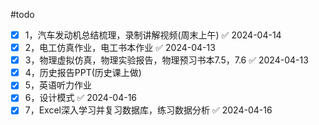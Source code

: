 #todo
- [x] 1，汽车发动机总结梳理，录制讲解视频(周末上午) ✅ 2024-04-14
- [x] 2，电工仿真作业，电工书本作业 ✅ 2024-04-13
- [x] 3，物理虚拟仿真，物理实验报告，物理预习书本7.5，7.6 ✅ 2024-04-13
- [x] 4，历史报告PPT(历史课上做)
- [x] 5，英语听力作业
- [x] 6，设计模式 ✅ 2024-04-16
- [x] 7，Excel深入学习并复习数据库，练习数据分析 ✅ 2024-04-16
